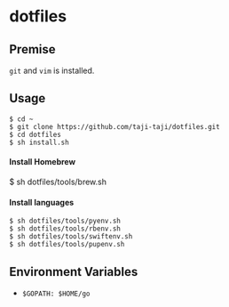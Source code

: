 # dotfiles

## Premise

`git` and `vim` is installed.

## Usage

```
$ cd ~
$ git clone https://github.com/taji-taji/dotfiles.git
$ cd dotfiles
$ sh install.sh
```

#### Install Homebrew

$ sh dotfiles/tools/brew.sh

#### Install languages

```
$ sh dotfiles/tools/pyenv.sh
$ sh dotfiles/tools/rbenv.sh
$ sh dotfiles/tools/swiftenv.sh
$ sh dotfiles/tools/pupenv.sh
```

## Environment Variables

- `$GOPATH: $HOME/go`
